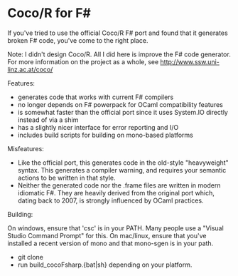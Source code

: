 Coco/R for F#
=============

If you've tried to use the official Coco/R F# port and found that it generates broken F# code, you've come to the right place. 

Note: I didn't design Coco/R. All I did here is improve the F# code generator. For more information on the project 
as a whole, see http://www.ssw.uni-linz.ac.at/coco/

Features:
- generates code that works with current F# compilers
- no longer depends on  F# powerpack for OCaml compatibility features
- is somewhat faster than the official port since it uses System.IO directly instead of via a shim
- has a slightly nicer interface for error reporting and I/O
- includes build scripts for building on mono-based platforms

Misfeatures:
- Like the official port, this generates code in the old-style "heavyweight" syntax. This generates a compiler warning, 
  and requires your semantic actions to be written in that style. 
- Neither the generated code nor the .frame files are written in modern idiomatic F#. They are heavily derived from the 
  original port which, dating back to 2007, is strongly influenced by OCaml practices.

Building:

On windows, ensure that 'csc' is in your PATH. Many people use a "Visual Studio Command Prompt" for this.
On mac/linux, ensure that you've installed a recent version of mono and that mono-sgen is in your path. 

- git clone
- run build_cocoFsharp.{bat|sh} depending on your platform.

